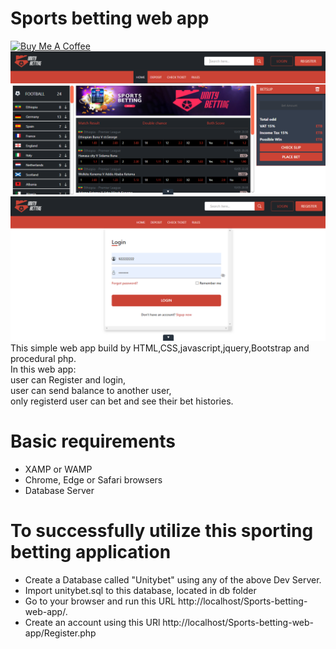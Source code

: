 <h1>Sports betting web app </h1>
<a href="https://www.buymeacoffee.com/mullerx" target="_blank"><img src="https://cdn.buymeacoffee.com/buttons/v2/default-blue.png" alt="Buy Me A Coffee" style="height: 60px !important;width: 217px !important;" ></a>
<img src="img/pic1.png" alt="site Image" />
<img src="img/pic2.png" alt="site Image" />
This simple web app build by HTML,CSS,javascript,jquery,Bootstrap and procedural php.<br>
In this web app: <br>
      user can Register and login,<br>
      user can send balance to another user,<br>
      only registerd user can bet and see their bet histories.<br>

<h1>Basic requirements</h1>
<ul>
<li>XAMP or WAMP</li>
<li>Chrome, Edge or Safari browsers</li>
<li>Database Server</li>
</ul>


<h1>To successfully utilize this sporting betting application</h1>
<ul>
<li>Create a Database called "Unitybet" using any of the above Dev Server. </li>
<li>Import unitybet.sql to this database, located in db folder </li>
<li>Go to your browser and run this URL http://localhost/Sports-betting-web-app/. </li>
<li>Create an account using this URl http://localhost/Sports-betting-web-app/Register.php </li>

</ul>
